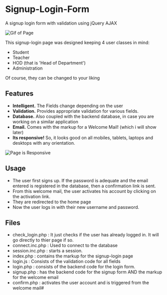 # Signup-Login-Form
A signup login form with validation using jQuery AJAX

![Gif of Page](/gifs/intro_gif.gif?raw=true "Normal view")

This signup-login page was designed keeping 4 user classes in mind:
- Student
- Teacher
- HOD (that is 'Head of Department')
- Administration

Of course, they can be changed to your liking


## Features 

- **Intelligent.** The Fields change depending on the user
- **Validation.** Provides appropriate validation for various fields. 
- **Database.** Also coupled with the backend database, in case you are working on a similar application
- **Email.** Comes with the markup for a Welcome Mail! (which i will show later)
- **Its responsive!** So, it looks good on all mobiles, tablets, laptops and desktops with any orientation.

![Page is Responsive](/gifs/responsive_gif.gif?raw=true "Normal view")


## Usage

- The user first signs up. If the password is adequate and the email entered is registered in the database, then a confirmation link is sent.
- From this welcome mail, the user activates his account by clicking on the activation link.
- They are redirected to the home page 
- Now the user logs in with their new username and password.


## Files

- check_login.php : It just checks if the user has already logged in. It will go directly to thier page if so.
- connect.inc.php : Used to connect to the database
- session.inc.php : starts a session. 
- index.php : contains the markup for the signup-login page
- login.js : Consists of the validation code for all fields
- login.php : consists of the backend code for the login form.
- signup.php : has the backend code for the signup form AND the markup for the welcome email
- confirm.php : activates the user account and is triggered from the welcome mail#

